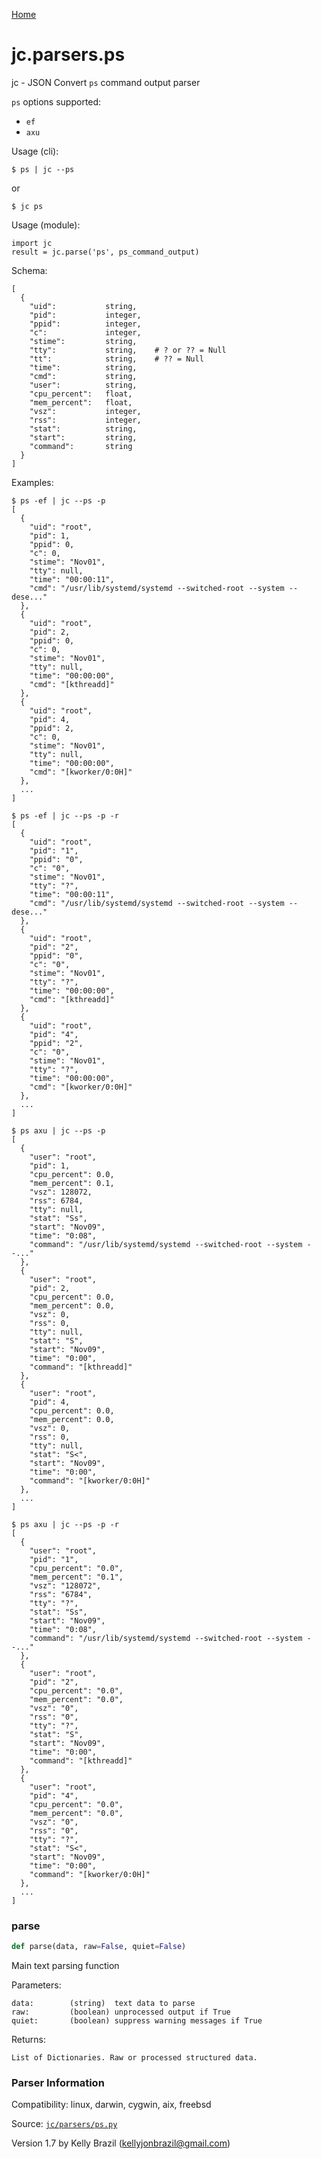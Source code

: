 [Home](https://kellyjonbrazil.github.io/jc/)
<a id="jc.parsers.ps"></a>

# jc.parsers.ps

jc - JSON Convert `ps` command output parser

`ps` options supported:
- `ef`
- `axu`

Usage (cli):

    $ ps | jc --ps

or

    $ jc ps

Usage (module):

    import jc
    result = jc.parse('ps', ps_command_output)

Schema:

    [
      {
        "uid":           string,
        "pid":           integer,
        "ppid":          integer,
        "c":             integer,
        "stime":         string,
        "tty":           string,    # ? or ?? = Null
        "tt":            string,    # ?? = Null
        "time":          string,
        "cmd":           string,
        "user":          string,
        "cpu_percent":   float,
        "mem_percent":   float,
        "vsz":           integer,
        "rss":           integer,
        "stat":          string,
        "start":         string,
        "command":       string
      }
    ]

Examples:

    $ ps -ef | jc --ps -p
    [
      {
        "uid": "root",
        "pid": 1,
        "ppid": 0,
        "c": 0,
        "stime": "Nov01",
        "tty": null,
        "time": "00:00:11",
        "cmd": "/usr/lib/systemd/systemd --switched-root --system --dese..."
      },
      {
        "uid": "root",
        "pid": 2,
        "ppid": 0,
        "c": 0,
        "stime": "Nov01",
        "tty": null,
        "time": "00:00:00",
        "cmd": "[kthreadd]"
      },
      {
        "uid": "root",
        "pid": 4,
        "ppid": 2,
        "c": 0,
        "stime": "Nov01",
        "tty": null,
        "time": "00:00:00",
        "cmd": "[kworker/0:0H]"
      },
      ...
    ]

    $ ps -ef | jc --ps -p -r
    [
      {
        "uid": "root",
        "pid": "1",
        "ppid": "0",
        "c": "0",
        "stime": "Nov01",
        "tty": "?",
        "time": "00:00:11",
        "cmd": "/usr/lib/systemd/systemd --switched-root --system --dese..."
      },
      {
        "uid": "root",
        "pid": "2",
        "ppid": "0",
        "c": "0",
        "stime": "Nov01",
        "tty": "?",
        "time": "00:00:00",
        "cmd": "[kthreadd]"
      },
      {
        "uid": "root",
        "pid": "4",
        "ppid": "2",
        "c": "0",
        "stime": "Nov01",
        "tty": "?",
        "time": "00:00:00",
        "cmd": "[kworker/0:0H]"
      },
      ...
    ]

    $ ps axu | jc --ps -p
    [
      {
        "user": "root",
        "pid": 1,
        "cpu_percent": 0.0,
        "mem_percent": 0.1,
        "vsz": 128072,
        "rss": 6784,
        "tty": null,
        "stat": "Ss",
        "start": "Nov09",
        "time": "0:08",
        "command": "/usr/lib/systemd/systemd --switched-root --system --..."
      },
      {
        "user": "root",
        "pid": 2,
        "cpu_percent": 0.0,
        "mem_percent": 0.0,
        "vsz": 0,
        "rss": 0,
        "tty": null,
        "stat": "S",
        "start": "Nov09",
        "time": "0:00",
        "command": "[kthreadd]"
      },
      {
        "user": "root",
        "pid": 4,
        "cpu_percent": 0.0,
        "mem_percent": 0.0,
        "vsz": 0,
        "rss": 0,
        "tty": null,
        "stat": "S<",
        "start": "Nov09",
        "time": "0:00",
        "command": "[kworker/0:0H]"
      },
      ...
    ]

    $ ps axu | jc --ps -p -r
    [
      {
        "user": "root",
        "pid": "1",
        "cpu_percent": "0.0",
        "mem_percent": "0.1",
        "vsz": "128072",
        "rss": "6784",
        "tty": "?",
        "stat": "Ss",
        "start": "Nov09",
        "time": "0:08",
        "command": "/usr/lib/systemd/systemd --switched-root --system --..."
      },
      {
        "user": "root",
        "pid": "2",
        "cpu_percent": "0.0",
        "mem_percent": "0.0",
        "vsz": "0",
        "rss": "0",
        "tty": "?",
        "stat": "S",
        "start": "Nov09",
        "time": "0:00",
        "command": "[kthreadd]"
      },
      {
        "user": "root",
        "pid": "4",
        "cpu_percent": "0.0",
        "mem_percent": "0.0",
        "vsz": "0",
        "rss": "0",
        "tty": "?",
        "stat": "S<",
        "start": "Nov09",
        "time": "0:00",
        "command": "[kworker/0:0H]"
      },
      ...
    ]

<a id="jc.parsers.ps.parse"></a>

### parse

```python
def parse(data, raw=False, quiet=False)
```

Main text parsing function

Parameters:

    data:        (string)  text data to parse
    raw:         (boolean) unprocessed output if True
    quiet:       (boolean) suppress warning messages if True

Returns:

    List of Dictionaries. Raw or processed structured data.

### Parser Information
Compatibility:  linux, darwin, cygwin, aix, freebsd

Source: [`jc/parsers/ps.py`](https://github.com/kellyjonbrazil/jc/blob/master/jc/parsers/ps.py)

Version 1.7 by Kelly Brazil (kellyjonbrazil@gmail.com)
